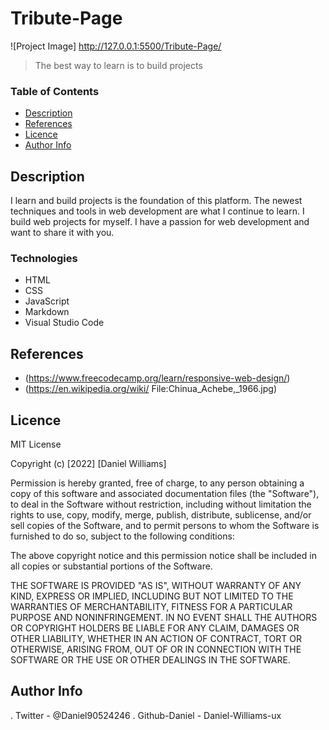 # Tribute-Page

![Project Image]
http://127.0.0.1:5500/Tribute-Page/

>The best way to learn is to build projects


### Table of Contents

- [Description](#description)
- [References](#references)
- [Licence](#licence)
- [Author Info](#author-info)


## Description

I learn and build projects is the foundation of this platform. The newest techniques and tools in web development are what I continue to learn. I build web projects for myself. I have a passion for web development and want to share it with you.


### Technologies

- HTML
- CSS
- JavaScript
- Markdown
- Visual Studio Code


## References

- (https://www.freecodecamp.org/learn/responsive-web-design/)
- (https://en.wikipedia.org/wiki/   File:Chinua_Achebe,_1966.jpg)


## Licence

MIT License

Copyright (c) [2022] [Daniel Williams]

Permission is hereby granted, free of charge, to any person obtaining a copy
of this software and associated documentation files (the "Software"), to deal
in the Software without restriction, including without limitation the rights
to use, copy, modify, merge, publish, distribute, sublicense, and/or sell
copies of the Software, and to permit persons to whom the Software is
furnished to do so, subject to the following conditions:

The above copyright notice and this permission notice shall be included in all
copies or substantial portions of the Software.

THE SOFTWARE IS PROVIDED "AS IS", WITHOUT WARRANTY OF ANY KIND, EXPRESS OR
IMPLIED, INCLUDING BUT NOT LIMITED TO THE WARRANTIES OF MERCHANTABILITY,
FITNESS FOR A PARTICULAR PURPOSE AND NONINFRINGEMENT. IN NO EVENT SHALL THE
AUTHORS OR COPYRIGHT HOLDERS BE LIABLE FOR ANY CLAIM, DAMAGES OR OTHER
LIABILITY, WHETHER IN AN ACTION OF CONTRACT, TORT OR OTHERWISE, ARISING FROM,
OUT OF OR IN CONNECTION WITH THE SOFTWARE OR THE USE OR OTHER DEALINGS IN THE
SOFTWARE.


## Author Info

. Twitter - @Daniel90524246
. Github-Daniel - Daniel-Williams-ux
